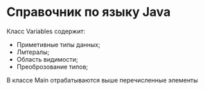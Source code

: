# Справочник по языку Java

Класс Variables содержит:
- Приметивные типы данных;
- Лмтералы;
- Область видимости;
- Преоброзование типов;

В классе Main отрабатываются выше перечисленные элементы
